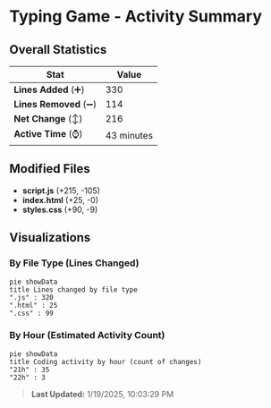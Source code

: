# Typing Game - Activity Summary 

## Overall Statistics

| Stat                   | Value                                                             |
| ---------------------- | ----------------------------------------------------------------- |
| **Lines Added** (➕)   | 330                                          |
| **Lines Removed** (➖) | 114                                        |
| **Net Change** (↕)    | 216                |
| **Active Time** (⌚)   | 43 minutes |


## Modified Files
- **script.js** (+215, -105)
- **index.html** (+25, -0)
- **styles.css** (+90, -9)

## Visualizations

### By File Type (Lines Changed)

```mermaid
pie showData
title Lines changed by file type
".js" : 320
".html" : 25
".css" : 99
```

### By Hour (Estimated Activity Count)

```mermaid
pie showData
title Coding activity by hour (count of changes)
"21h" : 35
"22h" : 3
```


> **Last Updated:** 1/19/2025, 10:03:29 PM